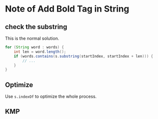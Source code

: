 # Note of Add Bold Tag in String
## check the substring
This is the normal solution.
```java
for (String word : words) {
    int len = word.length();
    if (words.contains(s.substring(startIndex, startIndex + len))) {
        // ...    
    }
}
```
## Optimize
Use `s.indexOf` to optimize the whole process.

## KMP